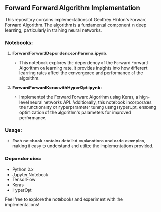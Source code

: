 ## Forward Forward Algorithm Implementation

This repository contains implementations of Geoffrey Hinton's Forward Forward Algorithm. The algorithm is a fundamental component in deep learning, particularly in training neural networks.

### Notebooks:

1. **ForwardForwardDependenceonParams.ipynb**:
   - This notebook explores the dependency of the Forward Forward Algorithm on learning rate. It provides insights into how different learning rates affect the convergence and performance of the algorithm.

2. **ForwardForwardKeraswithHyperOpt.ipynb**:
   - Implemented the Forward Forward Algorithm using Keras, a high-level neural networks API. Additionally, this notebook incorporates the functionality of hyperparameter tuning using HyperOpt, enabling optimization of the algorithm's parameters for improved performance.

### Usage:
- Each notebook contains detailed explanations and code examples, making it easy to understand and utilize the implementations provided.

### Dependencies:
- Python 3.x
- Jupyter Notebook
- TensorFlow
- Keras
- HyperOpt

Feel free to explore the notebooks and experiment with the implementations!
